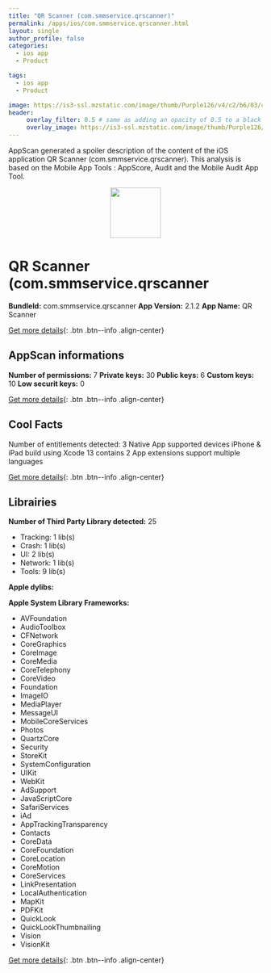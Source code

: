 ```yaml
---
title: "QR Scanner (com.smmservice.qrscanner)"
permalink: /apps/ios/com.smmservice.qrscanner.html
layout: single
author_profile: false
categories: 
  - ios app 
  - Product 

tags: 
  - ios app 
  - Product 

image: https://is3-ssl.mzstatic.com/image/thumb/Purple126/v4/c2/b6/03/c2b60334-094f-265a-6bd0-ab67394dc4f3/AppIcon-0-1x_U007emarketing-0-7-0-85-220.png/512x512bb.jpg
header: 
     overlay_filter: 0.5 # same as adding an opacity of 0.5 to a black background
     overlay_image: https://is3-ssl.mzstatic.com/image/thumb/Purple126/v4/c2/b6/03/c2b60334-094f-265a-6bd0-ab67394dc4f3/AppIcon-0-1x_U007emarketing-0-7-0-85-220.png/512x512bb.jpg
---
```

AppScan generated a spoiler description of the content of the iOS application QR Scanner (com.smmservice.qrscanner). This analysis is based on the Mobile App Tools : AppScore, Audit and the Mobile Audit App Tool.

  
  
<div style="text-align: center;"><img src="https://is3-ssl.mzstatic.com/image/thumb/Purple126/v4/c2/b6/03/c2b60334-094f-265a-6bd0-ab67394dc4f3/AppIcon-0-1x_U007emarketing-0-7-0-85-220.png/512x512bb.jpg" width="100" height="100"></div>  
  
# QR Scanner (com.smmservice.qrscanner

**BundleId:** com.smmservice.qrscanner
**App Version:** 2.1.2
**App Name:** QR Scanner


[Get more details](/pricing.html){: .btn .btn--info .align-center}  
  
## AppScan informations 

**Number of permissions:** 7
**Private keys:** 30
**Public keys:** 6
**Custom keys:** 10
**Low securit keys:** 0
  
[Get more details](/pricing.html){: .btn .btn--info .align-center}

## Cool Facts

Number of entitlements detected: 3
Native App
supported devices iPhone & iPad
build using Xcode 13
contains 2 App extensions
support multiple languages
  
[Get more details](/pricing.html){: .btn .btn--info .align-center}

## Librairies 
**Number of Third Party Library detected:** 25
- Tracking: 1 lib(s)
- Crash: 1 lib(s)
- UI: 2 lib(s)
- Network: 1 lib(s)
- Tools: 9 lib(s)

**Apple dylibs:**


**Apple System Library Frameworks:**
- AVFoundation
- AudioToolbox
- CFNetwork
- CoreGraphics
- CoreImage
- CoreMedia
- CoreTelephony
- CoreVideo
- Foundation
- ImageIO
- MediaPlayer
- MessageUI
- MobileCoreServices
- Photos
- QuartzCore
- Security
- StoreKit
- SystemConfiguration
- UIKit
- WebKit
- AdSupport
- JavaScriptCore
- SafariServices
- iAd
- AppTrackingTransparency
- Contacts
- CoreData
- CoreFoundation
- CoreLocation
- CoreMotion
- CoreServices
- LinkPresentation
- LocalAuthentication
- MapKit
- PDFKit
- QuickLook
- QuickLookThumbnailing
- Vision
- VisionKit


  
[Get more details](/pricing.html){: .btn .btn--info .align-center}

